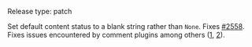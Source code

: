 Release type: patch

Set default content status to a blank string rather than `None`. Fixes
[#2558](https://github.com/getpelican/pelican/issues/2558). Fixes issues
encountered by comment plugins among others
([1](https://github.com/bstpierre/pelican-comments/pull/4),
[2](https://github.com/Scheirle/pelican_comment_system/issues/8)).
